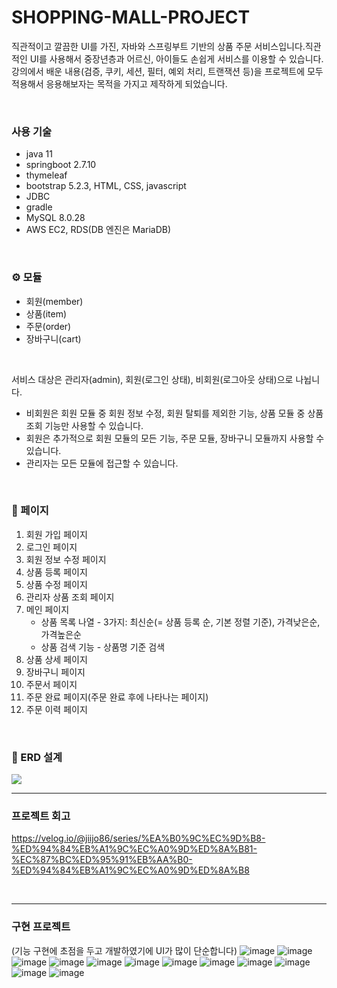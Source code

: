 # SHOPPING-MALL-PROJECT

직관적이고 깔끔한 UI를 가진, 자바와 스프링부트 기반의 상품 주문 서비스입니다.직관적인 UI를 사용해서 중장년층과 어르신, 아이들도 손쉽게 서비스를 이용할 수 있습니다. 강의에서 배운 내용(검증, 쿠키, 세션, 필터, 예외 처리, 트랜잭션 등)을 프로젝트에 모두 적용해서 응용해보자는 목적을 가지고 제작하게 되었습니다.

<br>

### 사용 기술
* java 11
* springboot 2.7.10
* thymeleaf
* bootstrap 5.2.3, HTML, CSS, javascript
* JDBC
* gradle
* MySQL 8.0.28
* AWS EC2, RDS(DB 엔진은 MariaDB)
<br>

### ⚙️ 모듈
* 회원(member)
* 상품(item)
* 주문(order)
* 장바구니(cart)
<br>

서비스 대상은 관리자(admin), 회원(로그인 상태), 비회원(로그아웃 상태)으로 나뉩니다.
* 비회원은 회원 모듈 중 회원 정보 수정, 회원 탈퇴를 제외한 기능, 상품 모듈 중 상품 조회 기능만 사용할 수 있습니다.
* 회원은 추가적으로 회원 모듈의 모든 기능, 주문 모듈, 장바구니 모듈까지 사용할 수 있습니다.
* 관리자는 모든 모듈에 접근할 수 있습니다.

<br>

### 📄 페이지
1. 회원 가입 페이지
2. 로그인 페이지
3. 회원 정보 수정 페이지
4. 상품 등록 페이지
5. 상품 수정 페이지
6. 관리자 상품 조회 페이지
7. 메인 페이지<br>
   - 상품 목록 나열 - 3가지: 최신순(= 상품 등록 순, 기본 정렬 기준), 가격낮은순, 가격높은순<br>
   - 상품 검색 기능 - 상품명 기준 검색
8. 상품 상세 페이지
9. 장바구니 페이지
10. 주문서 페이지
11. 주문 완료 페이지(주문 완료 후에 나타나는 페이지)
12. 주문 이력 페이지
<br>

### 🔧 ERD 설계
![](https://velog.velcdn.com/images/jiijo86/post/ed4b1ca7-84c0-475c-9a3f-47297b242852/image.png)

<hr>

### 프로젝트 회고
https://velog.io/@jiijo86/series/%EA%B0%9C%EC%9D%B8-%ED%94%84%EB%A1%9C%EC%A0%9D%ED%8A%B81-%EC%87%BC%ED%95%91%EB%AA%B0-%ED%94%84%EB%A1%9C%EC%A0%9D%ED%8A%B8

<br>

<hr>

### 구현 프로젝트
(기능 구현에 초점을 두고 개발하였기에 UI가 많이 단순합니다)
![image](https://github.com/gitgetgot3017/shopping-mall-project/assets/77274460/089cecbb-7b2f-444f-b4aa-472bd63f4e4f)
![image](https://github.com/gitgetgot3017/shopping-mall-project/assets/77274460/54bbb011-599a-44ac-8282-c893e2f96a02)
![image](https://github.com/gitgetgot3017/shopping-mall-project/assets/77274460/4670e8cb-0c09-471d-a954-b356771c4a8a)
![image](https://github.com/gitgetgot3017/shopping-mall-project/assets/77274460/8145e476-5bde-45ae-932f-01c75b2aa9dc)
![image](https://github.com/gitgetgot3017/shopping-mall-project/assets/77274460/214d6ffb-ef64-4456-98f2-c905c90ec4d2)
![image](https://github.com/gitgetgot3017/shopping-mall-project/assets/77274460/8a333192-3c07-4755-a834-b2b8be20bebe)
![image](https://github.com/gitgetgot3017/shopping-mall-project/assets/77274460/f083f965-ae53-4933-94e7-e44a744cdf5c)
![image](https://github.com/gitgetgot3017/shopping-mall-project/assets/77274460/99c3c04f-a31f-411b-8d66-0fb513add0ed)
![image](https://github.com/gitgetgot3017/shopping-mall-project/assets/77274460/1d51b135-4212-4270-bf7c-39b5c42df5c3)
![image](https://github.com/gitgetgot3017/shopping-mall-project/assets/77274460/136c65be-fc25-4411-96b1-517d70a03182)
![image](https://github.com/gitgetgot3017/shopping-mall-project/assets/77274460/8021a11b-c1e5-4199-b62c-dfafbd6e0e3d)
![image](https://github.com/gitgetgot3017/shopping-mall-project/assets/77274460/b0c5d719-4b7a-42c4-b60b-802f8101c7e6)
